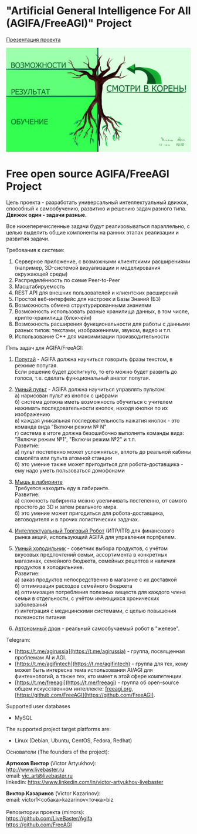 # "Artificial General Intelligence For All (AGIFA/FreeAGI)" Project #

[Презентация проекта](https://github.com/LiveBaster/agifa/blob/main/docs/agi_for_all.pdf)

![Иллюстрация](https://github.com/LiveBaster/agifa/blob/main/docs/treeofresults.png)

# Free open source AGIFA/FreeAGI Project #

Цель проекта - разработать универсальный интеллектуальный движок, способный к самообучению, развитию и решению задач разного типа.<br/>
**Движок один - задачи разные.**

Все нижеперечисленные задачи будут реализовываться параллельно, с целью выделить общие компоненты на ранних этапах реализации и развития задачи.

Требования к системе:
1. Серверное приложение, с возможными клиентскими расширениями (например, 3D-системой визуализации и моделирования окружающей среды)
2. Распределённость по схеме Peer-to-Peer
3. Масштабируемость
4. REST API для внешних пользователей и клиентских расширений
5. Простой веб-интерфейс для настроек и Базы Знаний (БЗ)
6. Возможность обмена структурированными знаниями
7. Возможность использовать разные хранилища данных, в том числе, крипто-хранилища (блокчейн)
8. Возможность расширения функциональности для работы с данными разных типов: текстами, изображениями, звуком, видео и т.п.
9. Использование С++ для максимизации производительности

Пять задач для AGIFA/FreeAGI:

1. [Попугай](#) - AGIFA должна научиться говорить фразы текстом, в режиме попугая.<br/>
Если решение будет достигнуто, то его можно будет развить до голоса, т.е. сделать функциональный аналог попугая.<br/>

2. [Умный пульт](#) - AGIFA должна научиться управлять пультом:<br/>
 а) нарисован пульт из кнопок с цифрами<br/>
 б) система должна иметь возможность обучиться с учителем нажимать последовательности кнопок, находя кнопки по их изображению<br/>
 в) каждая уникальная последовательность нажатия кнопок - это команда вида "Включи режим № N"<br/>
 г) система в итоге должна безошибочно выполнять команды вида: "Включи режим №1", "Включи режим №2" и т.п.<br/>
Развитие:<br/>
 а) пульт постепенно может усложняться, вплоть до реальной кабины самолёта или пульта атомной станции<br/>
 б) это умение также может пригодиться для робота-доставщика - ему надо уметь пользоваться домофонами<br/>

3. [Мышь в лабиринте](#)<br/>
Требуется находить еду в лабиринте.<br/>
Развитие:<br/>
 а) сложность лабиринта можно увеличивать постепенно, от самого простого до 3D и затем реального мира.<br/>
 б) это умение может пригодиться для робота-доставщика, автоводителя и в прочих логистических задачах.<br/>

4. [Интеллектуальный Торговый Робот](https://github.com/LiveBaster/agifa/blob/main/docs/AGIFA_ITR.pdf) (ИТР/ITR) для финансового рынка акций, использующий AGIFA для управления портфелем.<br/>

5. [Умный холодильник](https://github.com/LiveBaster/agifa/blob/main/docs/smart_refrigerator.pdf) - советник выбора продуктов, с учётом вкусовых предпочтений семьи, ассортимента в конкретных магазинах, семейного бюджета, семейных рецептов и наличия продуктов в холодильнике.<br/>
Развитие:<br/>
 а) заказ продуктов непосредственно в магазине с их доставкой<br/>
 б) оптимизация расходов семейного бюджета<br/>
 в) оптимизация потребления полезных веществ для каждого члена семьи в отдельности, с учётом имеющихся хронических заболеваний<br/>
 г) интеграция с медицинскими системами, с целью повышения полезности питания<br/>

6. [Автономный дрон](#) - реальный самообучаемый робот в "железе".<br/>

Telegram:
* [https://t.me/agirussia](https://t.me/agirussia) - группа, посвященная проблемам AI и AGI.
* [https://t.me/agifintech](https://t.me/agifintech) - группа для тех, кому может быть интересна тема использования AI/AGI для финтехнологий, а также тех, кто имеет в этой сфере компетенции.
* [https://t.me/freeagi](https://t.me/freeagi) - группа об open-source общем искусственном интеллекте: [freeagi.org](freeagi.org), [https://github.com/FreeAGI](https://github.com/FreeAGI).


Supported user databases

  * MySQL

The supported project target platforms are:

  * Linux (Debian, Ubuntu, CentOS, Fedora, Redhat)

Основатели (The founders of the project):

**Артюхов Виктор** (Victor Artyukhov): <br/>
http://www.livebaster.ru <br/>
email: vic_art@livebaster.ru <br/>
linkedin: https://www.linkedin.com/in/victor-artyukhov-livebaster <br/>

**Виктор Казаринов** (Victor Kazarinov): <br/>
email: victor1<собака>kazarinov<точка>biz <br/>
<br/>
Репозитории проекта (mirrors): <br/>
https://github.com/LiveBaster/Agifa <br/>
https://github.com/FreeAGI <br/>
